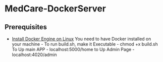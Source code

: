 # MedCare-DockerServer
## Prerequisites
 - [Install Docker Engine on Linux](https://docs.docker.com/engine/install/#server)
You need to have Docker installed on your machine - 
To run build.sh, make it Executable - chmod +x build.sh
To Up main APP - localhost:5000/home
to Up Admin Page - localhost:4020/admin
